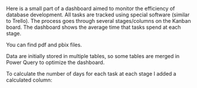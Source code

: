 Here is a small part of a dashboard aimed to monitor the efficiency of database development. All tasks are tracked using special software (similar to Trello). The process goes through several stages/columns on the Kanban board. The dashboard shows the average time that tasks spend at each stage. 

You can find pdf and pbix files.

Data are initially stored in multiple tables, so some tables are merged in Power Query to optimize the dashboard. 

To calculate the number of days for each task at each stage I added a calculated column:


